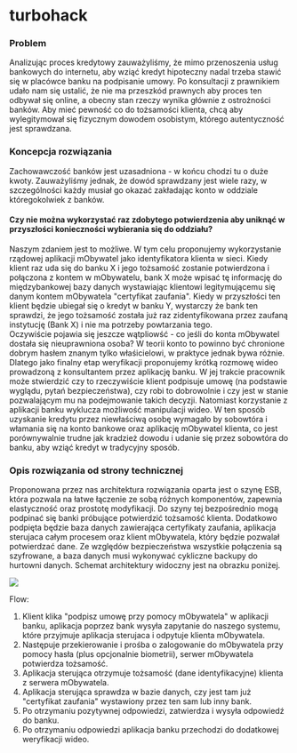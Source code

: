 # turbohack
### Problem
Analizując proces kredytowy zauważyliśmy, że mimo przenoszenia usług bankowych do internetu, aby wziąć kredyt hipoteczny nadal trzeba stawić się w placówce banku na podpisanie umowy. Po konsultacji z prawnikiem udało nam się ustalić, że nie ma przeszkód prawnych aby proces ten odbywał się online, a obecny stan rzeczy wynika głównie z ostrożności banków. Aby mieć pewność co do tożsamości klienta, chcą aby wylegitymował się fizycznym dowodem osobistym, którego autentyczność jest sprawdzana.

### Koncepcja rozwiązania
Zachowawczość banków jest uzasadniona - w końcu chodzi tu o duże kwoty. Zauważyliśmy jednak, że dowód sprawdzany jest wiele razy, w szczególności każdy musiał go okazać zakładając konto w oddziale któregokolwiek z banków.<br/>
#### Czy nie można wykorzystać raz zdobytego potwierdzenia aby uniknąć w przyszłości konieczności wybierania się do oddziału? <br/>
Naszym zdaniem jest to możliwe. W tym celu proponujemy wykorzystanie rządowej aplikacji mObywatel jako identyfikatora klienta w sieci. Kiedy klient raz uda się do banku X i jego tożsamość zostanie potwierdzona i połączona z kontem w mObywatelu, bank X może wpisać tę informację do międzybankowej bazy danych wystawiając klientowi legitymującemu się danym kontem mObywatela "certyfikat zaufania".
Kiedy w przyszłości ten klient będzie ubiegał się o kredyt w banku Y, wystarczy że bank ten sprawdzi, że jego tożsamość została już raz zidentyfikowana przez zaufaną instytucję (Bank X) i nie ma potrzeby powtarzania tego.<br/>
Oczywiście pojawia się jeszcze wątpliowść - co jeśli do konta mObywatel dostała się nieuprawniona osoba? W teorii konto to powinno być chronione dobrym hasłem znanym tylko właśicielowi, w praktyce jednak bywa różnie. Dlatego jako finalny etap weryfikacji proponujemy krótką rozmowę wideo prowadzoną z konsultantem przez aplikację banku. W jej trakcie pracownik może stwierdzić czy to rzeczywiście klient podpisuje umowę (na podstawie wyglądu, pytań bezpieczeństwa), czy robi to dobrowolnie i czy jest w stanie pozwalającym mu na podejmowanie takich decyzji. Natomiast korzystanie z aplikacji banku wyklucza możliwość manipulacji wideo.
W ten sposób uzyskanie kredytu przez niewłaściwą osobę wymagało by sobowtóra i włamania się na konto bankowe oraz aplikację mObywatel klienta, co jest porównywalnie trudne jak kradzież dowodu i udanie się przez sobowtóra do banku, aby wziąć kredyt w tradycyjny sposób.

### Opis rozwiązania od strony technicznej
Proponowana przez nas architektura rozwiązania oparta jest o szynę ESB, która pozwala na łatwe łączenie ze sobą różnych komponentów, zapewnia elastyczność oraz prostotę modyfikacji.
Do szyny tej bezpośrednio mogą podpinać się banki próbujące potwierdzić tożsamość klienta. Dodatkowo podpięta będzie baza danych zawierająca certyfikaty zaufania, aplikacja sterujaca całym procesem oraz klient mObywatela, który będzie pozwalał potwierdzać dane.
Ze względów bezpieczeństwa wszystkie połączenia są szyfrowane, a baza danych musi wykonywać cykliczne backupy do hurtowni danych. Schemat architektury widoczny jest na obrazku poniżej.

![](https://i.imgur.com/aEozdiC.png)

Flow:
1) Klient klika "podpisz umowę przy pomocy mObywatela" w aplikacji banku, aplikacja poprzez bank wysyła zapytanie do naszego systemu, które przyjmuje aplikacja sterujaca i odpytuje klienta mObywatela.
2) Następuje przekierowanie i prośba o zalogowanie do mObywatela przy pomocy hasła (plus opcjonalnie biometrii), serwer mObywatela potwierdza tożsamość.
3) Aplikacja sterująca otrzymuje tożsamość (dane identyfikacyjne) klienta z serwera mObywatela.
4) Aplikacja sterująca sprawdza w bazie danych, czy jest tam już "certyfikat zaufania" wystawiony przez ten sam lub inny bank.
5) Po otrzymaniu pozytywnej odpowiedzi, zatwierdza i wysyła odpowiedź do banku.
6) Po otrzymaniu odpowiedzi aplikacja banku przechodzi do dodatkowej weryfikacji wideo.
